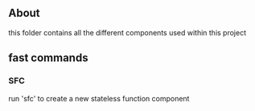 ## About

this folder contains all the different components used within this project

## fast commands

### SFC

run 'sfc' to create a new stateless function component
